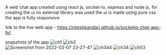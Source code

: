A web chat app created using react js, socket-io, express and node js, for creating the ui no external library was used the ui is made using pure css
the app is fully responsive

link to the live web app - https://niteshkandari.github.io/socketio-chat-app-fe/ 

snapshots of the app
![ch1](https://user-images.githubusercontent.com/74185121/157091433-7a4a3277-570a-4977-9feb-7f94889d401a.png)
![ch2](https://user-images.githubusercontent.com/74185121/157091447-d5a88126-55c5-4005-8b00-55de5f35e400.png)
![Screenshot from 2022-03-07 23-27-47](https://user-images.githubusercontent.com/74185121/157091501-e41b5947-0217-4027-932c-d8353c19d118.png)
![ch344](https://user-images.githubusercontent.com/74185121/157091544-9f89cab1-bcba-4000-8b15-4317a975ee4e.png)
![ch34](https://user-images.githubusercontent.com/74185121/157091585-a5671568-fe47-41d2-88a7-57b81a77bab3.png)
![ch53](https://user-images.githubusercontent.com/74185121/157091593-416af784-5420-4be0-9964-344807ede307.png)
